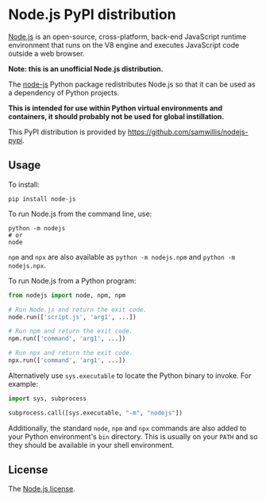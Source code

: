 Node.js PyPI distribution
=====================

[Node.js][nodejs] is an open-source, cross-platform, back-end JavaScript runtime environment that runs on the V8 engine and executes JavaScript code outside a web browser. 

**Note: this is an unofficial Node.js distribution.**

The [node-js][pypi] Python package redistributes Node.js so that it can be used as a dependency of Python projects.

**This is intended for use within Python virtual environments and containers, it should probably not be used for global instillation.**

This PyPI distribution is provided by <https://github.com/samwillis/nodejs-pypi>.

[nodejs]: https://nodejs.org/
[pypi]: https://pypi.org/project/node-js/

Usage
-----

To install:

```shell
pip install node-js
```

To run Node.js from the command line, use:

```shell
python -m nodejs
# or
node
```

`npm` and `npx` are also available as `python -m nodejs.npm` and `python -m nodejs.npx`.

To run Node.js from a Python program:

```python
from nodejs import node, npm, npm

# Run Node.js and return the exit code.
node.run(['script.js', 'arg1', ...])

# Run npm and return the exit code.
npm.run(['command', 'arg1', ...])

# Run npx and return the exit code.
npx.run(['command', 'arg1', ...])
```

Alternatively use `sys.executable` to locate the Python binary to invoke. For example:

```python
import sys, subprocess

subprocess.call([sys.executable, "-m", "nodejs"])
```

Additionally, the standard `node`, `npm` and `npx` commands are also added to your Python environment's `bin` directory. This is usually on your `PATH` and so they should be available in your shell environment.

License
-------

The [Node.js license](https://raw.githubusercontent.com/nodejs/node/master/LICENSE).